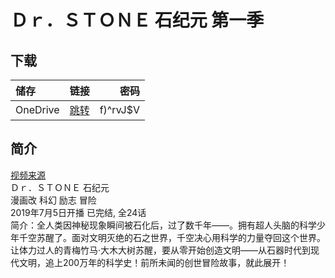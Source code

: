 # Ｄｒ．ＳＴＯＮＥ 石纪元 第一季

## 下载

储存 | 链接 | 密码
:----------- | :-----------: | -----------:
 OneDrive | [跳转](https://xrzcloud-my.sharepoint.com/:f:/g/personal/xrz_xrzyun_ml/EmLqv5V9SqBEqAdfNAM2OvwBFxLOd4t7GpNxQGnYR8NMew?e=DdgcM1) | f)^rvJ$V

## 简介

[视频来源](https://www.bilibili.com/bangumi/media/md28221387)  
Ｄｒ．ＳＴＯＮＥ 石纪元  
漫画改 科幻 励志 冒险  
2019年7月5日开播 已完结, 全24话  
简介：全人类因神秘现象瞬间被石化后，过了数千年——。拥有超人头脑的科学少年千空苏醒了。面对文明灭绝的石之世界，千空决心用科学的力量夺回这个世界。让体力过人的青梅竹马·大木大树苏醒，要从零开始创造文明——从石器时代到现代文明，追上200万年的科学史！前所未闻的创世冒险故事，就此展开！  
